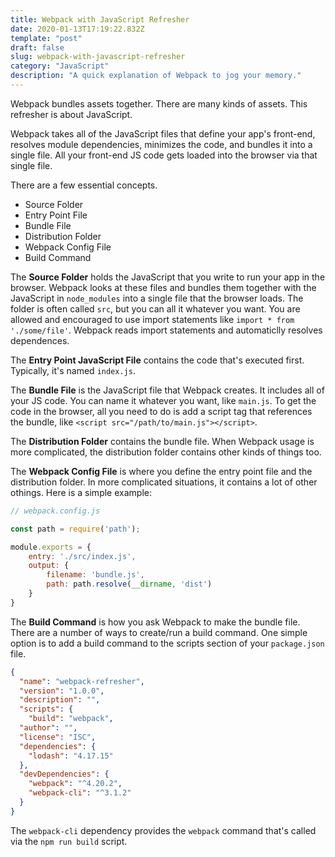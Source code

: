 ```yaml
---
title: Webpack with JavaScript Refresher
date: 2020-01-13T17:19:22.832Z
template: "post"
draft: false
slug: webpack-with-javascript-refresher
category: "JavaScript"
description: "A quick explanation of Webpack to jog your memory."
---
```


Webpack bundles assets together. There are many kinds of assets. This refresher is about JavaScript.

Webpack takes all of the JavaScript files that define your app's front-end, resolves module dependencies, minimizes the code, and bundles it into a single file. All your front-end JS code gets loaded into the browser via that single file.

There are a few essential concepts.

* Source Folder
* Entry Point File
* Bundle File
* Distribution Folder
* Webpack Config File
* Build Command

The **Source Folder** holds the JavaScript that you write to run your app in the browser. Webpack looks at these files and bundles them together with the JavaScript in `node_modules` into a single file that the browser loads. The folder is often called `src`, but you can all it whatever you want. You are allowed and encouraged to use import statements like `import * from './some/file'`. Webpack reads import statements and automaticlly resolves dependences.

The **Entry Point JavaScript File** contains the code that's executed first. Typically, it's named `index.js`.

The **Bundle File** is the JavaScript file that Webpack creates. It includes all of your JS code. You can name it whatever you want, like `main.js`. To get the code in the browser, all you need to do is add a script tag that references the bundle, like `<script src="/path/to/main.js"></script>`.

The **Distribution Folder** contains the bundle file. When Webpack usage is more complicated, the distribution folder contains other kinds of things too.

The **Webpack Config File** is where you define the entry point file and the distribution folder. In more complicated situations, it contains a lot of other othings. Here is a simple example:

```javascript
// webpack.config.js

const path = require('path');

module.exports = {
    entry: './src/index.js',
    output: {
        filename: 'bundle.js',
        path: path.resolve(__dirname, 'dist')
    }
}
```

The **Build Command** is how you ask Webpack to make the bundle file. There are a number of ways to create/run a build command. One simple option is to add a build command to the scripts section of your `package.json` file.

```json
{
  "name": "webpack-refresher",
  "version": "1.0.0",
  "description": "",
  "scripts": {
    "build": "webpack",
  "author": "",
  "license": "ISC",
  "dependencies": {
    "lodash": "4.17.15"
  },
  "devDependencies": {
    "webpack": "^4.20.2",
    "webpack-cli": "^3.1.2"
  }
}
```
The `webpack-cli` dependency provides the `webpack` command that's called via the `npm run build` script.
